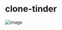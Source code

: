 # clone-tinder
![image](https://github.com/HelaineRibeiro/clone-tinder/assets/90282001/806242bf-4741-49d9-a0b0-ac493c150813)

